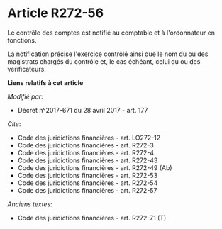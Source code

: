 # Article R272-56

Le contrôle des comptes est notifié au comptable et à l'ordonnateur en fonctions.

La notification précise l'exercice contrôlé ainsi que le nom du ou des magistrats chargés du contrôle et, le cas échéant,
celui du ou des vérificateurs.

**Liens relatifs à cet article**

_Modifié par_:

  - Décret n°2017-671 du 28 avril 2017 - art. 177

_Cite_:

  - Code des juridictions financières - art. LO272-12
  - Code des juridictions financières - art. R272-3
  - Code des juridictions financières - art. R272-4
  - Code des juridictions financières - art. R272-43
  - Code des juridictions financières - art. R272-49 (Ab)
  - Code des juridictions financières - art. R272-53
  - Code des juridictions financières - art. R272-54
  - Code des juridictions financières - art. R272-57

_Anciens textes_:

  - Code des juridictions financières - art. R272-71 (T)
